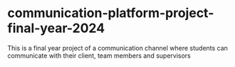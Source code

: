 # communication-platform-project-final-year-2024
This is a final year project of a communication channel where students can communicate with their client, team members and supervisors
